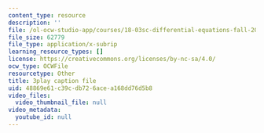 ```yaml
---
content_type: resource
description: ''
file: /ol-ocw-studio-app/courses/18-03sc-differential-equations-fall-2011/48869e61c39cdb726acea168dd76d5b8_sZ2qulI6GEk.srt
file_size: 62779
file_type: application/x-subrip
learning_resource_types: []
license: https://creativecommons.org/licenses/by-nc-sa/4.0/
ocw_type: OCWFile
resourcetype: Other
title: 3play caption file
uid: 48869e61-c39c-db72-6ace-a168dd76d5b8
video_files:
  video_thumbnail_file: null
video_metadata:
  youtube_id: null
---
```


